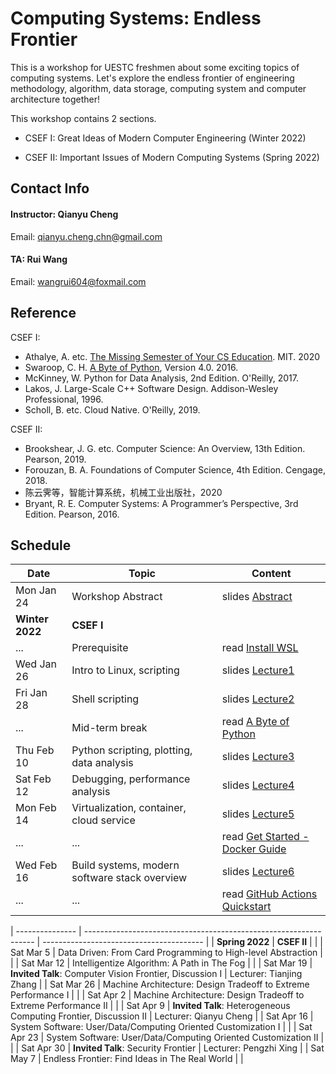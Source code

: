 # Computing Systems: Endless Frontier

This is a workshop for UESTC freshmen about some exciting topics of computing systems. Let's explore the endless frontier of engineering methodology, algorithm, data storage, computing system and computer architecture together!

This workshop contains 2 sections.

- CSEF I: Great Ideas of Modern Computer Engineering (Winter 2022)

- CSEF II: Important Issues of Modern Computing Systems (Spring 2022)

## Contact Info

#### Instructor: Qianyu Cheng

Email: qianyu.cheng.chn@gmail.com

#### TA: Rui Wang

Email: wangrui604@foxmail.com

## Reference

CSEF I:

- Athalye, A. etc. [The Missing Semester of Your CS Education](https://missing.csail.mit.edu/). MIT. 2020
- Swaroop, C. H. [A Byte of Python](https://python.swaroopch.com/), Version 4.0. 2016.
- McKinney, W. Python for Data Analysis, 2nd Edition. O'Reilly, 2017.
- Lakos, J. Large-Scale C++ Software Design. Addison-Wesley Professional, 1996.
- Scholl, B. etc. Cloud Native. O'Reilly, 2019.

CSEF II:

- Brookshear, J. G. etc. Computer Science: An Overview, 13th Edition. Pearson, 2019.
- Forouzan, B. A. Foundations of Computer Science, 4th Edition. Cengage, 2018.
- 陈云霁等，智能计算系统，机械工业出版社，2020
- Bryant, R. E. Computer Systems: A Programmer’s Perspective, 3rd Edition. Pearson, 2016.

## Schedule

| Date            | Topic                                         | Content                                                      |
| --------------- | --------------------------------------------- | ------------------------------------------------------------ |
| Mon Jan 24      | Workshop Abstract                             | slides [Abstract](./slides/abstract.pdf)                     |
| **Winter 2022** | **CSEF I**                                    |                                                              |
| ...             | Prerequisite                                  | read [Install WSL](https://docs.microsoft.com/zh-cn/windows/wsl/install) |
| Wed Jan 26      | Intro to Linux, scripting                     | slides [Lecture1](./slides/p1/lecture1.pdf)                  |
| Fri Jan 28      | Shell scripting                               | slides [Lecture2](./slides/p1/lecture2.pdf)                  |
| ...             | Mid-term break                                | read [A Byte of Python](https://python.swaroopch.com/)       |
| Thu Feb 10      | Python scripting, plotting, data analysis     | slides [Lecture3](./slides/p1/lecture3.pdf)                  |
| Sat Feb 12      | Debugging, performance analysis               | slides [Lecture4](./slides/p1/lecture4.pdf)                  |
| Mon Feb 14      | Virtualization, container, cloud service      | slides [Lecture5](./slides/p1/lecture5.pdf)                  |
| ...             | ...                                           | read [Get Started - Docker Guide](https://docs.docker.com/get-started/) |
| Wed Feb 16      | Build systems, modern software stack overview | slides [Lecture6](./slides/p1/lecture6.pdf)                  |
| ...             | ...                                           | read [GitHub Actions Quickstart](https://docs.github.com/cn/actions/quickstart) |

| --------------- | ----------------------------------------------------------------- | ---------------------------------------- |
| **Spring 2022** | **CSEF II**                                                       |                                          |
| Sat Mar 5       | Data Driven: From Card Programming to High-level Abstraction      |                                          |
| Sat Mar 12      | Intelligentize Algorithm: A Path in The Fog                       |                                          |
| Sat Mar 19      | **Invited Talk**: Computer Vision Frontier, Discussion I          | Lecturer: Tianjing Zhang                 |
| Sat Mar 26      | Machine Architecture: Design Tradeoff to Extreme Performance I    |                                          |
| Sat Apr 2       | Machine Architecture: Design Tradeoff to Extreme Performance II   |                                          |
| Sat Apr 9       | **Invited Talk**: Heterogeneous Computing Frontier, Discussion II | Lecturer: Qianyu Cheng                   |
| Sat Apr 16      | System Software: User/Data/Computing Oriented Customization I     |                                          |
| Sat Apr 23      | System Software: User/Data/Computing Oriented Customization II    |                                          |
| Sat Apr 30      | **Invited Talk**: Security Frontier                               | Lecturer: Pengzhi Xing                   |
| Sat May 7       | Endless Frontier: Find Ideas in The Real World                    |                                          |


